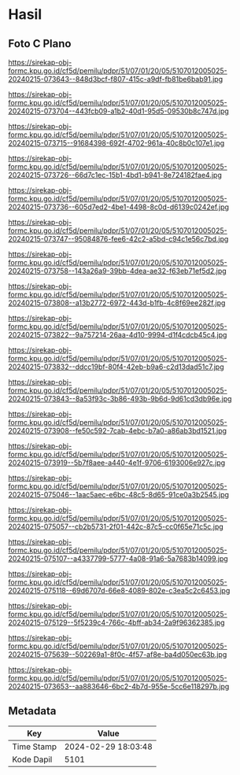 # Hasil

## Foto C Plano

https://sirekap-obj-formc.kpu.go.id/cf5d/pemilu/pdpr/51/07/01/20/05/5107012005025-20240215-073643--848d3bcf-f807-415c-a9df-fb81be6bab91.jpg

https://sirekap-obj-formc.kpu.go.id/cf5d/pemilu/pdpr/51/07/01/20/05/5107012005025-20240215-073704--443fcb09-a1b2-40d1-95d5-09530b8c747d.jpg

https://sirekap-obj-formc.kpu.go.id/cf5d/pemilu/pdpr/51/07/01/20/05/5107012005025-20240215-073715--91684398-692f-4702-961a-40c8b0c107e1.jpg

https://sirekap-obj-formc.kpu.go.id/cf5d/pemilu/pdpr/51/07/01/20/05/5107012005025-20240215-073726--66d7c1ec-15b1-4bd1-b941-8e724182fae4.jpg

https://sirekap-obj-formc.kpu.go.id/cf5d/pemilu/pdpr/51/07/01/20/05/5107012005025-20240215-073736--605d7ed2-4be1-4498-8c0d-d6139c0242ef.jpg

https://sirekap-obj-formc.kpu.go.id/cf5d/pemilu/pdpr/51/07/01/20/05/5107012005025-20240215-073747--95084876-fee6-42c2-a5bd-c94c1e56c7bd.jpg

https://sirekap-obj-formc.kpu.go.id/cf5d/pemilu/pdpr/51/07/01/20/05/5107012005025-20240215-073758--143a26a9-39bb-4dea-ae32-f63eb71ef5d2.jpg

https://sirekap-obj-formc.kpu.go.id/cf5d/pemilu/pdpr/51/07/01/20/05/5107012005025-20240215-073808--a13b2772-6972-443d-b1fb-4c8f69ee282f.jpg

https://sirekap-obj-formc.kpu.go.id/cf5d/pemilu/pdpr/51/07/01/20/05/5107012005025-20240215-073822--9a757214-26aa-4d10-9994-d1f4cdcb45c4.jpg

https://sirekap-obj-formc.kpu.go.id/cf5d/pemilu/pdpr/51/07/01/20/05/5107012005025-20240215-073832--ddcc19bf-80f4-42eb-b9a6-c2d13dad51c7.jpg

https://sirekap-obj-formc.kpu.go.id/cf5d/pemilu/pdpr/51/07/01/20/05/5107012005025-20240215-073843--8a53f93c-3b86-493b-9b6d-9d61cd3db96e.jpg

https://sirekap-obj-formc.kpu.go.id/cf5d/pemilu/pdpr/51/07/01/20/05/5107012005025-20240215-073908--fe50c592-7cab-4ebc-b7a0-a86ab3bd1521.jpg

https://sirekap-obj-formc.kpu.go.id/cf5d/pemilu/pdpr/51/07/01/20/05/5107012005025-20240215-073919--5b7f8aee-a440-4e1f-9706-6193006e927c.jpg

https://sirekap-obj-formc.kpu.go.id/cf5d/pemilu/pdpr/51/07/01/20/05/5107012005025-20240215-075046--1aac5aec-e6bc-48c5-8d65-91ce0a3b2545.jpg

https://sirekap-obj-formc.kpu.go.id/cf5d/pemilu/pdpr/51/07/01/20/05/5107012005025-20240215-075057--cb2b5731-2f01-442c-87c5-cc0f65e71c5c.jpg

https://sirekap-obj-formc.kpu.go.id/cf5d/pemilu/pdpr/51/07/01/20/05/5107012005025-20240215-075107--a4337799-5777-4a08-91a6-5a7683b14099.jpg

https://sirekap-obj-formc.kpu.go.id/cf5d/pemilu/pdpr/51/07/01/20/05/5107012005025-20240215-075118--69d6707d-66e8-4089-802e-c3ea5c2c6453.jpg

https://sirekap-obj-formc.kpu.go.id/cf5d/pemilu/pdpr/51/07/01/20/05/5107012005025-20240215-075129--5f5239c4-766c-4bff-ab34-2a9f96362385.jpg

https://sirekap-obj-formc.kpu.go.id/cf5d/pemilu/pdpr/51/07/01/20/05/5107012005025-20240215-075639--502269a1-8f0c-4f57-af8e-ba4d050ec63b.jpg

https://sirekap-obj-formc.kpu.go.id/cf5d/pemilu/pdpr/51/07/01/20/05/5107012005025-20240215-073653--aa883646-6bc2-4b7d-955e-5cc6e118297b.jpg


## Metadata

| Key        | Value               |
| ---------- | ------------------- |
| Time Stamp | 2024-02-29 18:03:48 |
| Kode Dapil | 5101                |



